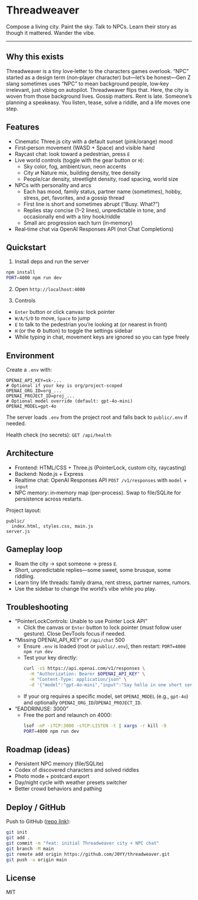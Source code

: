 # Threadweaver

Compose a living city. Paint the sky. Talk to NPCs. Learn their story as though it mattered. Wander the vibe.

---

## Why this exists

Threadweaver is a tiny love‑letter to the characters games overlook. “NPC” started as a design term (non‑player character) but—let’s be honest—Gen Z slang sometimes uses “NPC” to mean background people, low‑key irrelevant, just vibing on autopilot. Threadweaver flips that. Here, the city is woven from those background lives. Gossip matters. Rent is late. Someone’s planning a speakeasy. You listen, tease, solve a riddle, and a life moves one step.

## Features

- Cinematic Three.js city with a default sunset (pink/orange) mood
- First‑person movement (WASD + Space) and visible hand
- Raycast chat: look toward a pedestrian, press `E`
- Live world controls (toggle with the gear button or `H`):
  - Sky color, fog, ambient/sun, neon accents
  - City ⇄ Nature mix, building density, tree density
  - People/car density, streetlight density, road spacing, world size
- NPCs with personality and arcs
  - Each has mood, family status, partner name (sometimes), hobby, stress, pet, favorites, and a gossip thread
  - First line is short and sometimes abrupt (“Busy. What?”)
  - Replies stay concise (1–2 lines), unpredictable in tone, and occasionally end with a tiny hook/riddle
  - Small arc progression each turn (in‑memory)
- Real‑time chat via OpenAI Responses API (not Chat Completions)

## Quickstart

1) Install deps and run the server
```bash
npm install
PORT=4000 npm run dev
```
2) Open `http://localhost:4000`

3) Controls
- `Enter` button or click canvas: lock pointer
- `W/A/S/D` to move, `Space` to jump
- `E` to talk to the pedestrian you’re looking at (or nearest in front)
- `H` (or the ⚙︎ button) to toggle the settings sidebar
- While typing in chat, movement keys are ignored so you can type freely

## Environment

Create a `.env` with:
```
OPENAI_API_KEY=sk-...
# Optional if your key is org/project‑scoped
OPENAI_ORG_ID=org_...
OPENAI_PROJECT_ID=proj_...
# Optional model override (default: gpt-4o-mini)
OPENAI_MODEL=gpt-4o
```
The server loads `.env` from the project root and falls back to `public/.env` if needed.

Health check (no secrets): `GET /api/health`

## Architecture

- Frontend: HTML/CSS + Three.js (PointerLock, custom city, raycasting)
- Backend: Node.js + Express
- Realtime chat: OpenAI Responses API `POST /v1/responses` with `model` + `input`
- NPC memory: in‑memory map (per‑process). Swap to file/SQLite for persistence across restarts.

Project layout:
```
public/
  index.html, styles.css, main.js
server.js
```

## Gameplay loop

- Roam the city → spot someone → press `E`.
- Short, unpredictable replies—some sweet, some brusque, some riddling.
- Learn tiny life threads: family drama, rent stress, partner names, rumors.
- Use the sidebar to change the world’s vibe while you play.

## Troubleshooting

- “PointerLockControls: Unable to use Pointer Lock API”
  - Click the canvas or `Enter` button to lock pointer (must follow user gesture). Close DevTools focus if needed.
- “Missing OPENAI_API_KEY” or `/api/chat` 500
  - Ensure `.env` is loaded (root or `public/.env`), then restart: `PORT=4000 npm run dev`
  - Test your key directly:
    ```bash
    curl -sS https://api.openai.com/v1/responses \
      -H "Authorization: Bearer $OPENAI_API_KEY" \
      -H "Content-Type: application/json" \
      -d '{"model":"gpt-4o-mini","input":"Say hello in one short sentence."}'
    ```
  - If your org requires a specific model, set `OPENAI_MODEL` (e.g., `gpt-4o`) and optionally `OPENAI_ORG_ID`/`OPENAI_PROJECT_ID`.
- “EADDRINUSE: 3000”
  - Free the port and relaunch on 4000:
    ```bash
    lsof -nP -iTCP:3000 -sTCP:LISTEN -t | xargs -r kill -9
    PORT=4000 npm run dev
    ```

## Roadmap (ideas)
- Persistent NPC memory (file/SQLite)
- Codex of discovered characters and solved riddles
- Photo mode + postcard export
- Day/night cycle with weather presets switcher
- Better crowd behaviors and pathing

## Deploy / GitHub

Push to GitHub ([repo link](https://github.com/J0YY/threadweaver.git)):
```bash
git init
git add .
git commit -m "feat: initial Threadweaver city + NPC chat"
git branch -M main
git remote add origin https://github.com/J0YY/threadweaver.git
git push -u origin main
```

## License
MIT
